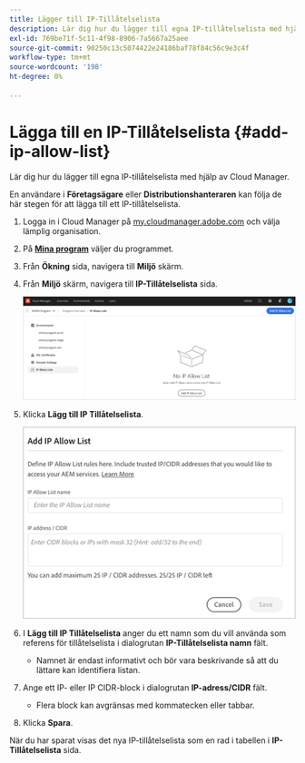 ```yaml
---
title: Lägger till IP-Tillåtelselista
description: Lär dig hur du lägger till egna IP-tillåtelselista med hjälp av Cloud Manager.
exl-id: 769be71f-5c11-4f98-8906-7a5667a25aee
source-git-commit: 90250c13c5074422e24186baf78f84c56c9e3c4f
workflow-type: tm+mt
source-wordcount: '198'
ht-degree: 0%

---
```



# Lägga till en IP-Tillåtelselista {#add-ip-allow-list}

Lär dig hur du lägger till egna IP-tillåtelselista med hjälp av Cloud Manager.

En användare i **Företagsägare** eller **Distributionshanteraren** kan följa de här stegen för att lägga till ett IP-tillåtelselista.

1. Logga in i Cloud Manager på [my.cloudmanager.adobe.com](https://my.cloudmanager.adobe.com/) och välja lämplig organisation.

1. På **[Mina program](/help/implementing/cloud-manager/getting-access-to-aem-in-cloud/editing-programs.md#my-programs)** väljer du programmet.

1. Från **Ökning** sida, navigera till **Miljö** skärm.

1. Från **Miljö** skärm, navigera till **IP-Tillåtelselista** sida.

   ![Alternativet IP-tillåtelselista på sidopanelen](/help/implementing/cloud-manager/assets/ip-allow-list/ip-allow-list-create.png)

1. Klicka **Lägg till IP Tillåtelselista**.

   ![Dialogrutan Lägg till IP-Tillåtelselista](/help/implementing/cloud-manager/assets/ip-allow-list/ip-allow-list-create02.png)

1. I **Lägg till IP Tillåtelselista** anger du ett namn som du vill använda som referens för tillåtelselista i dialogrutan **IP-Tillåtelselista namn** fält.

   * Namnet är endast informativt och bör vara beskrivande så att du lättare kan identifiera listan.

1. Ange ett IP- eller IP CIDR-block i dialogrutan **IP-adress/CIDR** fält.

   * Flera block kan avgränsas med kommatecken eller tabbar.

1. Klicka **Spara**.

När du har sparat visas det nya IP-tillåtelselista som en rad i tabellen i **IP-Tillåtelselista** sida.
